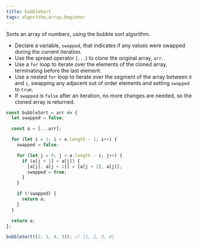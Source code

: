 ```yaml
---
title: bubbleSort
tags: algorithm,array,beginner
---
```


Sorts an array of numbers, using the bubble sort algorithm.

- Declare a variable, `swapped`, that indicates if any values were swapped during the current iteration.
- Use the spread operator (`...`) to clone the original array, `arr`.
- Use a `for` loop to iterate over the elements of the cloned array, terminating before the last element.
- Use a nested `for` loop to iterate over the segment of the array between `0` and `i`, swapping any adjacent out of order elements and setting `swapped` to `true`.
- If `swapped` is `false` after an iteration, no more changes are needed, so the cloned array is returned.

```js
const bubbleSort = arr => {
  let swapped = false;

  const a = [...arr];

  for (let i = 1; i < a.length - 1; i++) {
    swapped = false;

    for (let j = 0; j < a.length - i; j++) {
      if (a[j + 1] < a[j]) {
        [a[j], a[j + 1]] = [a[j + 1], a[j]];
        swapped = true;
      }
    }

    if (!swapped) {
      return a;
    }
  }

  return a;
};
```

```js
bubbleSort([2, 1, 4, 3]); // [1, 2, 3, 4]
```
